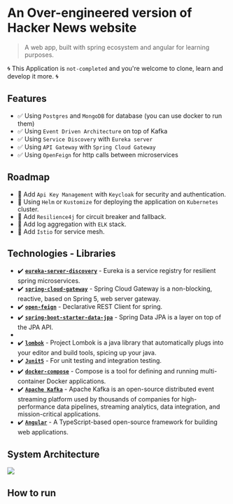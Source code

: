 # An Over-engineered version of Hacker News website 

> A web app, built with spring ecosystem and angular for learning purposes.

🌀 This Application is `not-completed` and you're welcome to clone, learn and develop it more. 🌀

## Features
- ✅ Using `Postgres` and `MongoDB` for database (you can use docker to run them)
- ✅ Using `Event Driven Architecture` on top of Kafka
- ✅ Using `Service Discovery` with `Eureka server` 
- ✅ Using `API Gateway` with `Spring Cloud Gateway`
- ✅ Using `OpenFeign`  for http calls between microservices

## Roadmap
- 🚧 Add `Api Key Management` with `Keycloak` for security and authentication.
- 🚧 Using `Helm` or `Kustomize` for deploying the application on `Kubernetes` cluster.
- 🚧 Add `Resilience4j` for circuit breaker and fallback.
- 🚧 Add log aggregation with `ELK` stack.
- 🚧 Add `Istio` for service mesh.

## Technologies - Libraries

- ✔️ **[`eureka-server-discovery`](https://spring.io/guides/gs/service-registration-and-discovery/)** - Eureka is a service registry for resilient spring microservices.
- ✔️ **[`spring-cloud-gateway`](https://cloud.spring.io/spring-cloud-gateway/reference/html/)** - Spring Cloud Gateway is a non-blocking, reactive, based on Spring 5, web server gateway.
- ✔️ **[`open-feign`](https://cloud.spring.io/spring-cloud-openfeign/reference/html/)** - Declarative REST Client for spring.
- ✔️ **[`spring-boot-starter-data-jpa`](https://spring.io/projects/spring-data-jpa)** - Spring Data JPA is a layer on top of the JPA API.
- 
- ✔️ **[`lombok`](https://projectlombok.org/)** - Project Lombok is a java library that automatically plugs into your editor and build tools, spicing up your java.
- ✔️ **[`Junit5`](https://junit.org/junit5/)** - For unit testing and integration testing.
- ✔️ **[`docker-compose`](https://docs.docker.com/compose/)** - Compose is a tool for defining and running multi-container Docker applications.
- ✔️ **[`Apache Kafka`](https://kafka.apache.org/)** - Apache Kafka is an open-source distributed event streaming platform used by thousands of companies for high-performance data pipelines, streaming analytics, data integration, and mission-critical applications. 
- ✔️ **[`Angular`](https://angular.io/)** - A TypeScript-based open-source framework for building web applications. 

## System Architecture

![](./system-architecture-diagram.png)

## How to run

